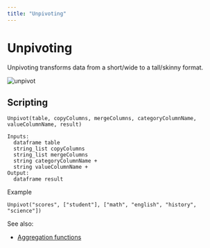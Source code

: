 ```yaml
---
title: "Unpivoting"
---
```

<!-- SUBTITLE: -->

# Unpivoting

Unpivoting transforms data from a short/wide to a tall/skinny format.

![unpivot](unpivot.gif)

## Scripting

```
Unpivot(table, copyColumns, mergeColumns, categoryColumnName, valueColumnName, result)

Inputs:
  dataframe table
  string_list copyColumns
  string_list mergeColumns
  string categoryColumnName +
  string valueColumnName +
Output:
  dataframe result
```

Example

```
Unpivot("scores", ["student"], ["math", "english", "history", "science"])
```

See also:

* [Aggregation functions](aggregation-functions.md)
